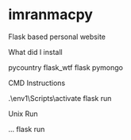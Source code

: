 # imranmacpy
Flask based personal website

What did I install

pycountry
flask_wtf
flask
pymongo

CMD Instructions

.\env1\Scripts\activate
flask run 

Unix Run 

...
flask run 